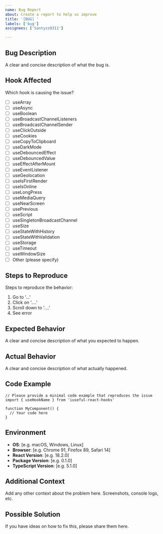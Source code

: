 ```yaml
---
name: Bug Report
about: Create a report to help us improve
title: '[BUG] '
labels: ['bug']
assignees: ['Santyzz0311']

---
```


## Bug Description
A clear and concise description of what the bug is.

## Hook Affected
Which hook is causing the issue?
- [ ] useArray
- [ ] useAsync
- [ ] useBoolean
- [ ] useBroadcastChannelListeners
- [ ] useBroadcastChannelSender
- [ ] useClickOutside
- [ ] useCookies
- [ ] useCopyToClipboard
- [ ] useDarkMode
- [ ] useDebouncedEffect
- [ ] useDebouncedValue
- [ ] useEffectAfterMount
- [ ] useEventListener
- [ ] useGeolocation
- [ ] useIsFirstRender
- [ ] useIsOnline
- [ ] useLongPress
- [ ] useMediaQuery
- [ ] useNearScreen
- [ ] usePrevious
- [ ] useScript
- [ ] useSingletonBroadcastChannel
- [ ] useSize
- [ ] useStateWithHistory
- [ ] useStateWithValidation
- [ ] useStorage
- [ ] useTimeout
- [ ] useWindowSize
- [ ] Other (please specify)

## Steps to Reproduce
Steps to reproduce the behavior:
1. Go to '...'
2. Click on '....'
3. Scroll down to '....'
4. See error

## Expected Behavior
A clear and concise description of what you expected to happen.

## Actual Behavior
A clear and concise description of what actually happened.

## Code Example
```tsx
// Please provide a minimal code example that reproduces the issue
import { useHookName } from 'iuseful-react-hooks'

function MyComponent() {
  // Your code here
}
```

## Environment
- **OS**: [e.g. macOS, Windows, Linux]
- **Browser**: [e.g. Chrome 91, Firefox 89, Safari 14]
- **React Version**: [e.g. 18.2.0]
- **Package Version**: [e.g. 0.1.0]
- **TypeScript Version**: [e.g. 5.1.0]

## Additional Context
Add any other context about the problem here. Screenshots, console logs, etc.

## Possible Solution
If you have ideas on how to fix this, please share them here.
